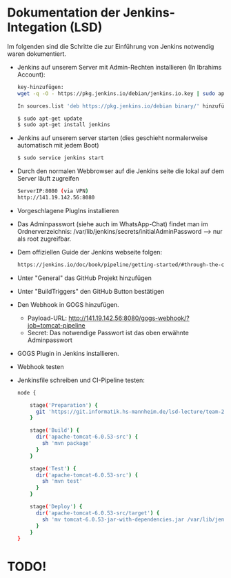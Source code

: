 ﻿# Dokumentation der Jenkins-Integation (LSD)


Im folgenden sind die Schritte die zur Einführung von Jenkins notwendig waren dokumentiert.

  - Jenkins auf unserem Server mit Admin-Rechten installieren (In Ibrahims Account): 
  
    ```sh
    key-hinzufügen:
    wget -q -O - https://pkg.jenkins.io/debian/jenkins.io.key | sudo apt-key add -
    
    In sources.list 'deb https://pkg.jenkins.io/debian binary/' hinzufügen.
    
    $ sudo apt-get update
    $ sudo apt-get install jenkins
    ```
- Jenkins auf unserem server starten (dies geschieht normalerweise automatisch mit jedem Boot)
    ```sh
    $ sudo service jenkins start
    ```
- Durch den normalen Webbrowser auf die Jenkins seite die lokal auf dem Server läuft zugreifen
    ```sh
    ServerIP:8080 (via VPN)
    http://141.19.142.56:8080
    ```
- Vorgeschlagene PlugIns installieren
- Das Adminpasswort (siehe auch im WhatsApp-Chat) findet man im Ordnerverzeichnis:          /var/lib/jenkins/secrets/initialAdminPassword --> nur als root zugreifbar.
- Dem offiziellen Guide der Jenkins webseite folgen:

    ```sh
    https://jenkins.io/doc/book/pipeline/getting-started/#through-the-classic-ui
    ```
- Unter "General" das GitHub Projekt hinzufügen
- Unter "BuildTriggers" den GitHub Button bestätigen
- Den Webhook in GOGS hinzufügen. 
    -   Payload-URL:  http://141.19.142.56:8080/gogs-webhook/?job=tomcat-pipeline
    -   Secret: Das notwendige Passwort ist das oben erwähnte Adminpasswort
- GOGS Plugin in Jenkins installieren.
- Webhook testen
- Jenkinsfile schreiben und CI-Pipeline testen:
    ```sh
    node {

        stage('Preparation') {
          git 'https://git.informatik.hs-mannheim.de/lsd-lecture/team-2.git'
        }
   
        stage('Build') {
          dir('apache-tomcat-6.0.53-src') {
            sh 'mvn package'
          }
        }
   
        stage('Test') {
          dir('apache-tomcat-6.0.53-src') {
            sh 'mvn test'
          }
        }

        stage('Deploy') {
          dir('apache-tomcat-6.0.53-src/target') {
            sh 'mv tomcat-6.0.53-jar-with-dependencies.jar /var/lib/jenkins/workspace/tomcat-pipeline/apache-tomcat-6.0.53-src'
          }
        }
    }
    ```

# TODO!

